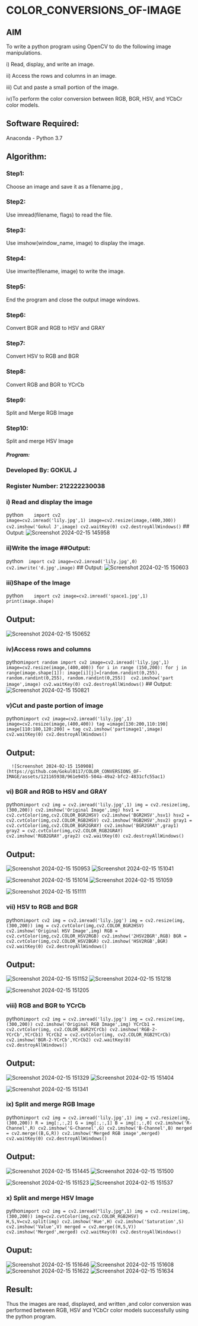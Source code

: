 # COLOR_CONVERSIONS_OF-IMAGE
## AIM
To write a python program using OpenCV to do the following image manipulations.

i) Read, display, and write an image.

ii) Access the rows and columns in an image.

iii) Cut and paste a small portion of the image.

iv)To perform the color conversion between RGB, BGR, HSV, and YCbCr color models.


## Software Required:
Anaconda - Python 3.7
## Algorithm:
### Step1:
Choose an image and save it as a filename.jpg ,
### Step2:
Use imread(filename, flags) to read the file.
### Step3:
Use imshow(window_name, image) to display the image.
### Step4:
Use imwrite(filename, image) to write the image.
### Step5:
End the program and close the output image windows.
### Step6:
Convert BGR and RGB to HSV and GRAY
### Step7:
Convert HSV to RGB and BGR
### Step8:
Convert RGB and BGR to YCrCb
### Step9:
Split and Merge RGB Image
### Step10:
Split and merge HSV Image

##### Program:
### Developed By: GOKUL J
### Register Number: 212222230038 




### i) Read and display the image                  
                                                      
python```    import cv2                                                      
    image=cv2.imread('lily.jpg',1)
    image=cv2.resize(image,(400,300))
    cv2.imshow('Gokul J',image)
    cv2.waitKey(0)
    cv2.destroyAllWindows()```
    ## Output:
     ![Screenshot 2024-02-15 145958](https://github.com/Gokul0117/COLOR_CONVERSIONS_OF-IMAGE/assets/121165938/5e323ed8-f85c-4179-9645-feac56b1861e)

### ii)Write the image                               ##Output:
                                                      
  python```  import cv2
    image=cv2.imread('lily.jpg',0)
    cv2.imwrite('d.jpg',image)```
    ## Output:
      ![Screenshot 2024-02-15 150603](https://github.com/Gokul0117/COLOR_CONVERSIONS_OF-IMAGE/assets/121165938/456288b6-6a8b-432b-b007-61b53e9ccad2)
      
### iii)Shape of the Image                           
                                                          
python```    import cv2
    image=cv2.imread('space1.jpg',1)
    print(image.shape)```
## Output:
![Screenshot 2024-02-15 150652](https://github.com/Gokul0117/COLOR_CONVERSIONS_OF-IMAGE/assets/121165938/71f9a7e9-4a89-4423-b654-96f4747d5a7f)
                                                     
### iv)Access rows and columns                    
                                                       
python```import random
    import cv2
    image=cv2.imread('lily.jpg',1)
    image=cv2.resize(image,(400,400))
    for i in range (150,200):
      for j in range(image.shape[1]):
          image[i][j]=[random.randint(0,255),
                       random.randint(0,255),
                       random.randint(0,255)] 
    cv2.imshow('part image',image)
    cv2.waitKey(0)
    cv2.destroyAllWindows()```
     ## Output:
      ![Screenshot 2024-02-15 150821](https://github.com/Gokul0117/COLOR_CONVERSIONS_OF-IMAGE/assets/121165938/d489bf8f-a62d-4b80-bbd8-71584d442a0f)
### v)Cut and paste portion of image               
 python```import cv2
   image=cv2.imread('lily.jpg',1)
   image=cv2.resize(image,(400,400))
   tag =image[130:200,110:190]
   image[110:180,120:200] = tag
   cv2.imshow('partimage1',image)
   cv2.waitKey(0)
   cv2.destroyAllWindows()```
 
   ## Output:
      ![Screenshot 2024-02-15 150908](https://github.com/Gokul0117/COLOR_CONVERSIONS_OF-IMAGE/assets/121165938/961e9455-504a-49a2-bfc2-4831cfc55ac1)

### vi) BGR and RGB to HSV and GRAY           
python```import cv2
img = cv2.imread('lily.jpg',1)
img = cv2.resize(img,(300,200))
cv2.imshow('Original Image',img)
hsv1 = cv2.cvtColor(img,cv2.COLOR_BGR2HSV)
cv2.imshow('BGR2HSV',hsv1)
hsv2 = cv2.cvtColor(img,cv2.COLOR_RGB2HSV)
cv2.imshow('RGB2HSV',hsv2)
gray1 = cv2.cvtColor(img,cv2.COLOR_BGR2GRAY)
cv2.imshow('BGR2GRAY',gray1)
gray2 = cv2.cvtColor(img,cv2.COLOR_RGB2GRAY)
cv2.imshow('RGB2GRAY',gray2)
cv2.waitKey(0)
cv2.destroyAllWindows()```

## Output:
![Screenshot 2024-02-15 150953](https://github.com/Gokul0117/COLOR_CONVERSIONS_OF-IMAGE/assets/121165938/f1ab3618-070f-4abd-a108-e8b9c0896d28) ![Screenshot 2024-02-15 151041](https://github.com/Gokul0117/COLOR_CONVERSIONS_OF-IMAGE/assets/121165938/3fdfd6b3-edad-4bbd-8ade-349e25fc9a9a)

![Screenshot 2024-02-15 151014](https://github.com/Gokul0117/COLOR_CONVERSIONS_OF-IMAGE/assets/121165938/064085ab-97ea-4fe3-9429-ef762c1501bd) ![Screenshot 2024-02-15 151059](https://github.com/Gokul0117/COLOR_CONVERSIONS_OF-IMAGE/assets/121165938/c4638f94-1ad4-4674-9c2d-1ce3a1ee24e6)

![Screenshot 2024-02-15 151111](https://github.com/Gokul0117/COLOR_CONVERSIONS_OF-IMAGE/assets/121165938/c17d8d12-88c2-4222-8a7a-2d942ba53c75)


### vii) HSV to RGB and BGR
python```import cv2
img = cv2.imread('lily.jpg')
img = cv2.resize(img,(300,200))
img = cv2.cvtColor(img,cv2.COLOR_BGR2HSV)
cv2.imshow('Original HSV Image',img)
RGB = cv2.cvtColor(img,cv2.COLOR_HSV2RGB)
cv2.imshow('2HSV2BGR',RGB)
BGR = cv2.cvtColor(img,cv2.COLOR_HSV2BGR)
cv2.imshow('HSV2RGB',BGR)
cv2.waitKey(0)
cv2.destroyAllWindows()```
## Output:
![Screenshot 2024-02-15 151152](https://github.com/Gokul0117/COLOR_CONVERSIONS_OF-IMAGE/assets/121165938/e71dc3fd-a499-42a4-8346-31b342521f9b) ![Screenshot 2024-02-15 151218](https://github.com/Gokul0117/COLOR_CONVERSIONS_OF-IMAGE/assets/121165938/2279f70b-b5e8-4d80-b510-e478c0d7cf5e)

![Screenshot 2024-02-15 151205](https://github.com/Gokul0117/COLOR_CONVERSIONS_OF-IMAGE/assets/121165938/ddfb22b9-f17a-4e7e-a854-af8b30b949ef)


### viii) RGB and BGR to YCrCb
python```import cv2
img = cv2.imread('lily.jpg')
img = cv2.resize(img,(300,200))
cv2.imshow('Original RGB Image',img)
YCrCb1 = cv2.cvtColor(img, cv2.COLOR_BGR2YCrCb)
cv2.imshow('RGB-2-YCrCb',YCrCb1)
YCrCb2 = cv2.cvtColor(img, cv2.COLOR_RGB2YCrCb)
cv2.imshow('BGR-2-YCrCb',YCrCb2)
cv2.waitKey(0)
cv2.destroyAllWindows()```
## Output:
![Screenshot 2024-02-15 151329](https://github.com/Gokul0117/COLOR_CONVERSIONS_OF-IMAGE/assets/121165938/63959b4b-4bf7-4104-bdfc-3887ea716ee4) ![Screenshot 2024-02-15 151404](https://github.com/Gokul0117/COLOR_CONVERSIONS_OF-IMAGE/assets/121165938/e5a7c534-656a-4a82-b936-01a92fd35fad)

![Screenshot 2024-02-15 151341](https://github.com/Gokul0117/COLOR_CONVERSIONS_OF-IMAGE/assets/121165938/324e9744-6223-4fd3-b395-20993e0abb99)

### ix) Split and merge RGB Image
python```import cv2
img = cv2.imread('lily.jpg',1)
img = cv2.resize(img,(300,200))
R = img[:,:,2]
G = img[:,:,1]
B = img[:,:,0]
cv2.imshow('R-Channel',R)
cv2.imshow('G-Channel',G)
cv2.imshow('B-Channel',B)
merged = cv2.merge((B,G,R))
cv2.imshow('Merged RGB image',merged)
cv2.waitKey(0)
cv2.destroyAllWindows()```
##  Output:
![Screenshot 2024-02-15 151445](https://github.com/Gokul0117/COLOR_CONVERSIONS_OF-IMAGE/assets/121165938/f037a556-9378-4cf2-b036-083b31b58209) ![Screenshot 2024-02-15 151500](https://github.com/Gokul0117/COLOR_CONVERSIONS_OF-IMAGE/assets/121165938/3bf3468e-c76b-4987-84da-0fb23f7ca54a)

![Screenshot 2024-02-15 151523](https://github.com/Gokul0117/COLOR_CONVERSIONS_OF-IMAGE/assets/121165938/5dd2d990-53f9-4fdf-87c6-6a3f0a7b69a0) ![Screenshot 2024-02-15 151537](https://github.com/Gokul0117/COLOR_CONVERSIONS_OF-IMAGE/assets/121165938/28ef4aef-6ea0-4ce3-b61f-e98e2f8e7ed0)




### x) Split and merge HSV Image
python```import cv2
img = cv2.imread("lily.jpg",1)
img = cv2.resize(img,(300,200))
img=cv2.cvtColor(img,cv2.COLOR_RGB2HSV)
H,S,V=cv2.split(img)
cv2.imshow('Hue',H)
cv2.imshow('Saturation',S)
cv2.imshow('Value',V)
merged = cv2.merge((H,S,V))
cv2.imshow('Merged',merged)
cv2.waitKey(0)
cv2.destroyAllWindows()```

## Ouput:
![Screenshot 2024-02-15 151646](https://github.com/Gokul0117/COLOR_CONVERSIONS_OF-IMAGE/assets/121165938/c2e1719a-6dd2-4b20-bcd1-664eeeec1aa3) ![Screenshot 2024-02-15 151608](https://github.com/Gokul0117/COLOR_CONVERSIONS_OF-IMAGE/assets/121165938/98755682-209a-4aa3-9068-5add974d3df9)
![Screenshot 2024-02-15 151622](https://github.com/Gokul0117/COLOR_CONVERSIONS_OF-IMAGE/assets/121165938/90f972cd-3ffa-4088-bc8d-223af79300e8) ![Screenshot 2024-02-15 151634](https://github.com/Gokul0117/COLOR_CONVERSIONS_OF-IMAGE/assets/121165938/4b72062f-36d2-4f0c-9d5e-e7993f288f57)




## Result:
Thus the images are read, displayed, and written ,and color conversion was performed between RGB, HSV and YCbCr color models successfully using the python program.







